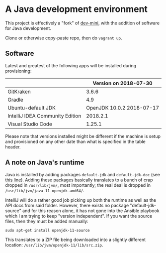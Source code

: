 # A Java development environment

This project is effectively a "fork" of [dev-mini][intro-1], with the addition
of software for Java development.

Clone or otherwise copy-paste repo, then do `vagrant up`.

[intro-1]: https://github.com/martinanderssondotcom/dev-mini

## Software

Latest and greatest of the following apps will be installed during provisioning:

|                                 | Version on 2018-07-30     |
| ------------------------------- | ------------------------- |
| GitKraken                       | 3.6.6                     |
| Gradle                          | 4.9                       |
| Ubuntu-default JDK              | OpenJDK 10.0.2 2018-07-17 |
| IntelliJ IDEA Community Edition | 2018.2.1                  |
| Visual Studio Code              | 1.25.1                    |

Please note that versions installed might be different if the machine is setup
and provisioned on any other date than what is specified in the table header.

## A note on Java's runtime

Java is installed by adding packages `default-jdk` and `default-jdk-doc` (see
[this line][1]). Adding these packages basically translates to a bunch of crap
dropped in `/usr/lib/jvm/`, most importantly; the real deal is dropped in
`/usr/lib/jvm/java-11-openjdk-amd64/`.

IntelliJ will do a rather good job picking up both the runtime as well as the
API docs from said folder. However, there exists no package "default-jdk-source"
and for this reason alone, it has not gone into the Ansible playbook which I am
trying to keep "version independent". If you want the source files, then they
must be added manually:

    sudo apt-get install openjdk-11-source

This translates to a ZIP file being downloaded into a slightly different
location: `/usr/lib/jvm/openjdk-11/lib/src.zip`.

[1]: https://github.com/martinanderssondotcom/dev-java/blob/fe12e035de03666a1277709531090b5b84a9cad2/provisioning/playbook.yml#L41